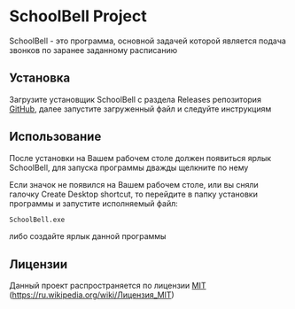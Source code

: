 # SchoolBell Project

SchoolBell - это программа, основной задачей которой является подача звонков по заранее заданному расписанию

## Установка

Загрузите установщик SchoolBell с раздела Releases репозитория [GitHub](https://github.com/TheDayG0ne/SchoolBell), далее запустите загруженный файл и следуйте инструкциям

## Использование

После установки на Вашем рабочем столе должен появиться ярлык SchoolBell, для запуска программы дважды щелкните по нему

Если значок не появился на Вашем рабочем столе, или вы сняли галочку Create Desktop shortcut, то перейдите в папку установки программы и запустите исполняемый файл:

```cmd
SchoolBell.exe
```
либо создайте ярлык данной программы

## Лицензии
Данный проект распространяется по лицензии [MIT](https://choosealicense.com/licenses/mit/) (https://ru.wikipedia.org/wiki/Лицензия_MIT)


